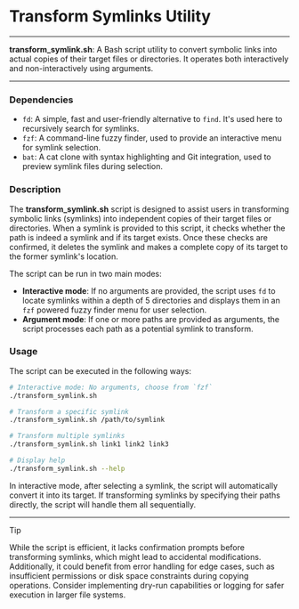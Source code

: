 # Transform Symlinks Utility

---

**transform_symlink.sh**: A Bash script utility to convert symbolic links into actual copies of their target files or directories. It operates both interactively and non-interactively using arguments.

---

### Dependencies

- `fd`: A simple, fast and user-friendly alternative to `find`. It's used here to recursively search for symlinks.
- `fzf`: A command-line fuzzy finder, used to provide an interactive menu for symlink selection.
- `bat`: A cat clone with syntax highlighting and Git integration, used to preview symlink files during selection.

### Description

The **transform_symlink.sh** script is designed to assist users in transforming symbolic links (symlinks) into independent copies of their target files or directories. When a symlink is provided to this script, it checks whether the path is indeed a symlink and if its target exists. Once these checks are confirmed, it deletes the symlink and makes a complete copy of its target to the former symlink's location.

The script can be run in two main modes:
- **Interactive mode**: If no arguments are provided, the script uses `fd` to locate symlinks within a depth of 5 directories and displays them in an `fzf` powered fuzzy finder menu for user selection.
- **Argument mode**: If one or more paths are provided as arguments, the script processes each path as a potential symlink to transform.

### Usage

The script can be executed in the following ways:

```bash
# Interactive mode: No arguments, choose from `fzf`
./transform_symlink.sh

# Transform a specific symlink
./transform_symlink.sh /path/to/symlink

# Transform multiple symlinks
./transform_symlink.sh link1 link2 link3

# Display help
./transform_symlink.sh --help
```

In interactive mode, after selecting a symlink, the script will automatically convert it into its target. If transforming symlinks by specifying their paths directly, the script will handle them all sequentially.

---

> [!TIP] 
> While the script is efficient, it lacks confirmation prompts before transforming symlinks, which might lead to accidental modifications. Additionally, it could benefit from error handling for edge cases, such as insufficient permissions or disk space constraints during copying operations. Consider implementing dry-run capabilities or logging for safer execution in larger file systems.